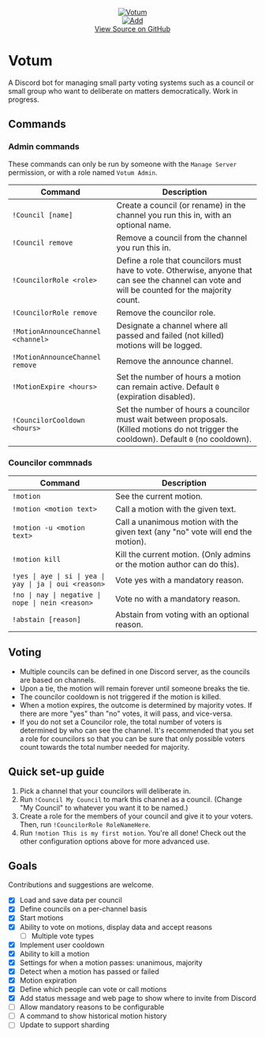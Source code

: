 <p align="center">
  <a href="https://discordapp.com/oauth2/authorize?client_id=430737691454341130&scope=bot&permissions=85000"><img src="https://i.imgur.com/pnEEVdz.png" alt="Votum" /></a>
  <br>
  <a href="https://discordapp.com/oauth2/authorize?client_id=298796807323123712&scope=bot&permissions=402656264"><img src="https://i.imgur.com/2UBikON.png" alt="Add" /></a>
  <br>
  <a href="https://github.com/evaera/Votum">View Source on GitHub</a>
</p>


# Votum

A Discord bot for managing small party voting systems such as a council or small group who want to deliberate on matters democratically. Work in progress.

## Commands

### Admin commands
These commands can only be run by someone with the `Manage Server` permission, or with a role named `Votum Admin`.

| Command         | Description |
| -------------   | ----------- |
| `!Council [name]` | Create a council (or rename) in the channel you run this in, with an optional name.
| `!Council remove` | Remove a council from the channel you run this in.
| `!CouncilorRole <role>` | Define a role that councilors must have to vote. Otherwise, anyone that can see the channel can vote and will be counted for the majority count.
| `!CouncilorRole remove` | Remove the councilor role.
| `!MotionAnnounceChannel <channel>` | Designate a channel where all passed and failed (not killed) motions will be logged.
| `!MotionAnnounceChannel remove` | Remove the announce channel.
| `!MotionExpire <hours>` | Set the number of hours a motion can remain active. Default `0` (expiration disabled).
| `!CouncilorCooldown <hours>` | Set the number of hours a councilor must wait between proposals. (Killed motions do not trigger the cooldown). Default `0` (no cooldown).

### Councilor commnads

| Command         | Description |
| -------------   | ----------- |
| `!motion` | See the current motion.
| `!motion <motion text>` | Call a motion with the given text.
| `!motion -u <motion text>` | Call a unanimous motion with the given text (any "no" vote will end the motion).
| `!motion kill` | Kill the current motion. (Only admins or the motion author can do this).
| `!yes \| aye \| si \| yea \| yay \| ja \| oui <reason>` | Vote yes with a mandatory reason.
| `!no \| nay \| negative \| nope \| nein <reason>` | Vote no with a mandatory reason.
| `!abstain [reason]` | Abstain from voting with an optional reason.

## Voting

- Multiple councils can be defined in one Discord server, as the councils are based on channels.
- Upon a tie, the motion will remain forever until someone breaks the tie.
- The councilor cooldown is not triggered if the motion is killed.
- When a motion expires, the outcome is determined by majority votes. If there are more "yes" than "no" votes, it will pass, and vice-versa.
- If you do not set a Councilor role, the total number of voters is determined by who can see the channel. It's recommended that you set a role for councilors so that you can be sure that only possible voters count towards the total number needed for majority.

## Quick set-up guide

1. Pick a channel that your councilors will deliberate in.
2. Run `!Council My Council` to mark this channel as a council. (Change "My Council" to whatever you want it to be named.)
3. Create a role for the members of your council and give it to your voters. Then, run `!CouncilorRole RoleNameHere`.
4. Run `!motion This is my first motion`. You're all done! Check out the other configuration options above for more advanced use.

## Goals

Contributions and suggestions are welcome.

- [x] Load and save data per council
- [x] Define councils on a per-channel basis
- [x] Start motions
- [x] Ability to vote on motions, display data and accept reasons
  - [ ] Multiple vote types
- [x] Implement user cooldown
- [x] Ability to kill a motion
- [x] Settings for when a motion passes: unanimous, majority
- [x] Detect when a motion has passed or failed
- [x] Motion expiration
- [x] Define which people can vote or call motions
- [x] Add status message and web page to show where to invite from Discord
- [ ] Allow mandatory reasons to be configurable
- [ ] A command to show historical motion history
- [ ] Update to support sharding
